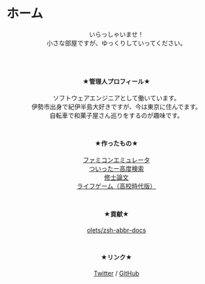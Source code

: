 # ホーム

<div style="text-align: center;">
  <p style="padding-bottom: 48px">
    いらっしゃいませ！
    <br />
    小さな部屋ですが、ゆっくりしていってください。
  </p>

  <h4 style="color: var(--md-primary-fg-color)">★管理人プロフィール★</h4>
  <p style="padding-bottom: 24px">
    ソフトウェアエンジニアとして働いています。
    <br />
    伊勢市出身で紀伊半島大好きですが、今は東京に住んでます。
    <br />
    自転車で和菓子屋さん巡りをするのが趣味です。
  </p>

  <h4 style="color: var(--md-primary-fg-color)">★作ったもの★</h4>
  <p style="padding-bottom: 24px">
    <a href="./game/nes.html">ファミコンエミュレータ</a>
    <br />
    <a href="https://shimajiteppei.github.io/gemini/">ついったー高度検索</a>
    <br />
    <a href="https://github.com/shimajiteppei/MasterThesis/blob/master/thesis/thesis.pdf">修士論文</a>
    <br />
    <a href="./game/life-jar.html">ライフゲーム（高校時代版）</a>
  </p>

  <h4 style="color: var(--md-primary-fg-color)">★貢献★</h4>
  <p style="padding-bottom: 24px">
    <a href="https://github.com/olets/zsh-abbr-docs">olets/zsh-abbr-docs</a>
  </p>

  <h4 style="color: var(--md-primary-fg-color)">★リンク★</h4>
  <p>
    <a href="https://twitter.com/shimajiteppei">Twitter</a> /
    <a href="https://github.com/shimajiteppei">GitHub</a>
  </p>
</div>
